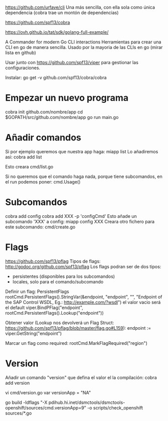 https://github.com/urfave/cli
Una más sencilla, con ella sola como única dependencia (cobra trae un montón de dependencias)

https://github.com/spf13/cobra

https://ovh.github.io/tat/sdk/golang-full-example/

A Commander for modern Go CLI interactions
Herramientas para crear una CLI en go de manera sencilla.
Usado por la mayoria de las CLIs en go (mirar lista en github)

Usar junto con https://github.com/spf13/viper para gestionar las configuraciones.

Instalar:
go get -v github.com/spf13/cobra/cobra


# Empezar un nuevo programa
cobra init github.com/nombre/app
cd $GOPATH/src/github.com/nombre/app
go run main.go


# Añadir comandos
Si por ejemplo queremos que nuestra app haga:
miapp list
Lo añadiremos asi:
cobra add list

Esto creara cmd/list.go

Si no queremos que el comando haga nada, porque tiene subcomandos, en el run podemos poner:
cmd.Usage()


# Subcomandos
cobra add config
cobra add XXX -p 'configCmd'
Esto añade un subcomando 'XXX' a config:
miapp config XXX
Creara otro fichero para este subcomando: cmd/create.go



# Flags
https://github.com/spf13/pflag
Tipos de flags: http://godoc.org/github.com/spf13/pflag
Los flags podran ser de dos tipos:
 - persistentes (disponibles para los subcomandos)
 - locales, solo para el comando/subcomando

Definir un flag:
PersistentFlags
	rootCmd.PersistentFlags().StringVar(&endpoint, "endpoint", "", "Endpoint of the SAP Control WSDL, Eg.: http://example.com/?wsdl")
     el valor vacio será el default
	viper.BindPFlag("endpoint", rootCmd.PersistentFlags().Lookup("endpoint"))

Obtener valor (Lookup nos devolverá un Flag Struct: https://github.com/spf13/pflag/blob/master/flag.go#L159):
  endpoint := viper.GetString("endpoint")

Marcar un flag como required:
rootCmd.MarkFlagRequired("region")





# Version
Añadir un comando "version" que defina el valor el la compilación:
cobra add version

vi cmd/version.go
var versionApp = "NA"

go build -ldflags "-X pdihub.hi.inet/dsmctools/dsmctools-openshift/sources/cmd.versionApp=9" -o scripts/check_openshift  sources/*.go
